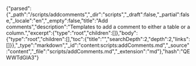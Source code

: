 {"parsed":{"_path":"/scripts/addcomments","_dir":"scripts","_draft":false,"_partial":false,"_locale":"en","_empty":false,"title":"Add comments","description":"Templates to add a comment to either a table or a column.","excerpt":{"type":"root","children":[]},"body":{"type":"root","children":[],"toc":{"title":"","searchDepth":2,"depth":2,"links":[]}},"_type":"markdown","_id":"content:scripts:addComments.md","_source":"content","_file":"scripts/addComments.md","_extension":"md"},"hash":"QEWWTdGIA3"}